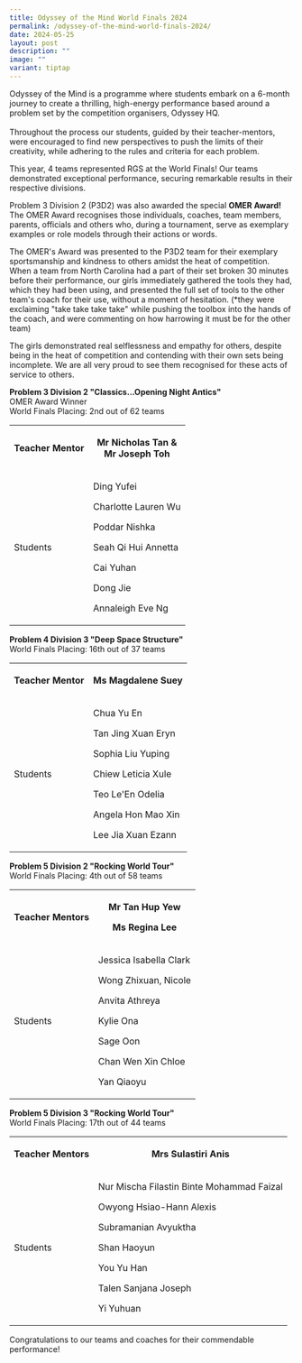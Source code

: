 ```yaml
---
title: Odyssey of the Mind World Finals 2024
permalink: /odyssey-of-the-mind-world-finals-2024/
date: 2024-05-25
layout: post
description: ""
image: ""
variant: tiptap
---
```

<p>Odyssey of the Mind is a programme where students embark on a 6-month
journey to create a thrilling, high-energy performance based around a problem
set by the competition organisers, Odyssey HQ.
<br>
<br>Throughout the process our students, guided by their teacher-mentors,
were encouraged to find new perspectives to push the limits of their creativity,
while adhering to the rules and criteria for each problem.</p>
<p>This year, 4 teams represented RGS at the World Finals! Our teams demonstrated
exceptional performance, securing remarkable results in their respective
divisions.</p>
<p>Problem 3 Division 2 (P3D2) was also awarded the special <strong>OMER Award! </strong>The
OMER Award recognises those individuals, coaches, team members, parents,
officials and others who, during a tournament, serve as exemplary examples
or role models through their actions or words.</p>
<p>The OMER's Award was presented to the P3D2 team for their exemplary sportsmanship
and kindness to others amidst the heat of competition. When a team from
North Carolina had a part of their set broken 30 minutes before their performance,
our girls immediately gathered the tools they had, which they had been
using, and presented the full set of tools to the other team's coach for
their use, without a moment of hesitation. (*they were exclaiming "take
take take take" while pushing the toolbox into the hands of the coach,
and were commenting on how harrowing it must be for the other team)</p>
<p>The girls demonstrated real selflessness and empathy for others, despite
being in the heat of competition and contending with their own sets being
incomplete. We are all very proud to see them recognised for these acts
of service to others.</p>
<p><strong>Problem 3 Division 2 "Classics...Opening Night Antics"</strong> 
<br>OMER Award Winner
<br>World Finals Placing: 2nd out of 62 teams</p>
<table style="minWidth: 50px">
<colgroup>
<col>
<col>
</colgroup>
<tbody>
<tr>
<th rowspan="1" colspan="1">
<p>Teacher Mentor</p>
</th>
<th rowspan="1" colspan="1">
<p>Mr Nicholas Tan &amp;
<br>Mr Joseph Toh</p>
</th>
</tr>
<tr>
<td rowspan="1" colspan="1">
<p>Students</p>
</td>
<td rowspan="1" colspan="1">
<p>Ding Yufei</p>
<p>Charlotte Lauren Wu</p>
<p>Poddar Nishka</p>
<p>Seah Qi Hui Annetta</p>
<p>Cai Yuhan</p>
<p>Dong Jie</p>
<p>Annaleigh Eve Ng</p>
</td>
</tr>
</tbody>
</table>
<p><strong>Problem 4 Division 3 "Deep Space Structure"</strong> 
<br>World Finals Placing: 16th out of 37 teams</p>
<table style="minWidth: 50px">
<colgroup>
<col>
<col>
</colgroup>
<tbody>
<tr>
<th rowspan="1" colspan="1">
<p>Teacher Mentor</p>
</th>
<th rowspan="1" colspan="1">
<p>Ms Magdalene Suey</p>
</th>
</tr>
<tr>
<td rowspan="1" colspan="1">
<p>Students</p>
</td>
<td rowspan="1" colspan="1">
<p>Chua Yu En</p>
<p>Tan Jing Xuan Eryn</p>
<p>Sophia Liu Yuping</p>
<p>Chiew Leticia Xule</p>
<p>Teo Le'En Odelia</p>
<p>Angela Hon Mao Xin</p>
<p>Lee Jia Xuan Ezann</p>
</td>
</tr>
</tbody>
</table>
<p><strong>Problem 5 Division 2 "Rocking World Tour"</strong> 
<br>World Finals Placing: 4th out of 58 teams</p>
<table style="minWidth: 50px">
<colgroup>
<col>
<col>
</colgroup>
<tbody>
<tr>
<th rowspan="1" colspan="1">
<p>Teacher Mentors</p>
</th>
<th rowspan="1" colspan="1">
<p>Mr Tan Hup Yew</p>
<p>Ms Regina Lee</p>
</th>
</tr>
<tr>
<td rowspan="1" colspan="1">
<p>Students</p>
</td>
<td rowspan="1" colspan="1">
<p>Jessica Isabella Clark</p>
<p>Wong Zhixuan, Nicole</p>
<p>Anvita Athreya</p>
<p>Kylie Ona</p>
<p>Sage Oon</p>
<p>Chan Wen Xin Chloe</p>
<p>Yan Qiaoyu</p>
</td>
</tr>
</tbody>
</table>
<p><strong>Problem 5 Division 3 "Rocking World Tour"</strong> 
<br>World Finals Placing: 17th out of 44 teams</p>
<table style="minWidth: 50px">
<colgroup>
<col>
<col>
</colgroup>
<tbody>
<tr>
<th rowspan="1" colspan="1">
<p>Teacher Mentors</p>
</th>
<th rowspan="1" colspan="1">
<p>Mrs Sulastiri Anis</p>
</th>
</tr>
<tr>
<td rowspan="1" colspan="1">
<p>Students</p>
</td>
<td rowspan="1" colspan="1">
<p>Nur Mischa Filastin Binte Mohammad Faizal</p>
<p>Owyong Hsiao-Hann Alexis</p>
<p>Subramanian Avyuktha</p>
<p>Shan Haoyun</p>
<p>You Yu Han</p>
<p>Talen Sanjana Joseph</p>
<p>Yi Yuhuan</p>
<p></p>
</td>
</tr>
</tbody>
</table>
<p>Congratulations to our teams and coaches for their commendable performance!</p>